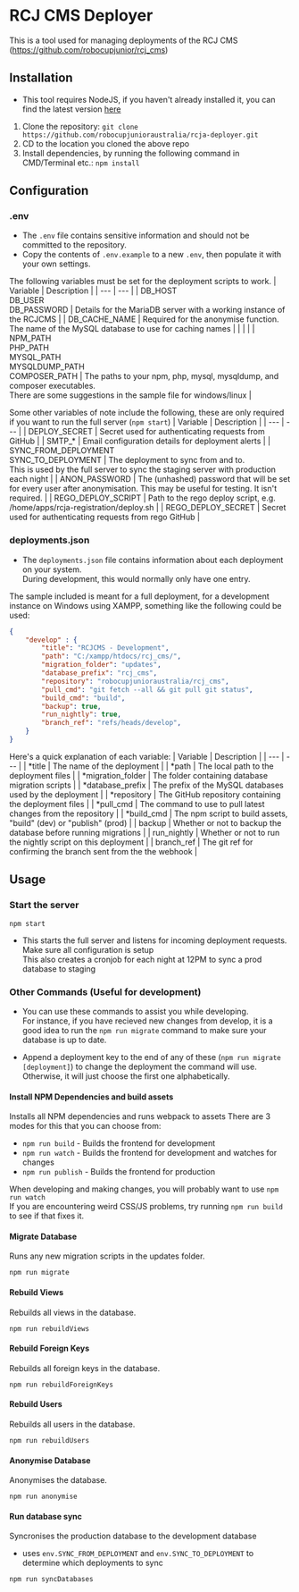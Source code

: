 # RCJ CMS Deployer

This is a tool used for managing deployments of the RCJ CMS (https://github.com/robocupjunior/rcj_cms)

## Installation

- This tool requires NodeJS, if you haven't already installed it, you can find the latest version [here](https://nodejs.org/en/download)
1. Clone the repository: `git clone https://github.com/robocupjunioraustralia/rcja-deployer.git`
2. CD to the location you cloned the above repo
3. Install dependencies, by running the following command in CMD/Terminal etc.: `npm install`

## Configuration

### .env

- The `.env` file contains sensitive information and should not be committed to the repository.
- Copy the contents of `.env.example` to a new `.env`, then populate it with your own settings. 

The following variables must be set for the deployment scripts to work.
| Variable | Description |
| --- | --- |
| DB_HOST<br>DB_USER<br>DB_PASSWORD | Details for the MariaDB server with a working instance of the RCJCMS |
| DB_CACHE_NAME | Required for the anonymise function.<br>The name of the MySQL database to use for caching names |
| | |
| NPM_PATH<br>PHP_PATH<br>MYSQL_PATH<br>MYSQLDUMP_PATH<br>COMPOSER_PATH | The paths to your npm, php, mysql, mysqldump, and composer executables.<br>There are some suggestions in the sample file for windows/linux |

Some other variables of note include the following, these are only required if you want to run the full server (`npm start`)
| Variable | Description |
| --- | --- |
| DEPLOY_SECRET | Secret used for authenticating requests from GitHub |
| SMTP_* | Email configuration details for deployment alerts |
| SYNC_FROM_DEPLOYMENT<br>SYNC_TO_DEPLOYMENT | The deployment to sync from and to.<br>This is used by the full server to sync the staging server with production each night |
| ANON_PASSWORD | The (unhashed) password that will be set for every user after anonymisation. This may be useful for testing. It isn't required. |
| REGO_DEPLOY_SCRIPT | Path to the rego deploy script, e.g. /home/apps/rcja-registration/deploy.sh |
| REGO_DEPLOY_SECRET | Secret used for authenticating requests from rego GitHub |


### deployments.json

- The `deployments.json` file contains information about each deployment on your system.\
During development, this would normally only have one entry.

The sample included is meant for a full deployment, for a development instance on Windows using XAMPP, something like the following could be used:
```json
{
    "develop" : {
        "title": "RCJCMS - Development",
        "path": "C:/xampp/htdocs/rcj_cms/",
        "migration_folder": "updates",
        "database_prefix": "rcj_cms",
        "repository": "robocupjunioraustralia/rcj_cms",
        "pull_cmd": "git fetch --all && git pull git status",
        "build_cmd": "build",
        "backup": true,
        "run_nightly": true,
        "branch_ref": "refs/heads/develop",
    }
}
```

Here's a quick explanation of each variable:
| Variable | Description |
| --- | --- |
| *title | The name of the deployment |
| *path | The local path to the deployment files |
| *migration_folder | The folder containing database migration scripts |
| *database_prefix | The prefix of the MySQL databases used by the deployment |
| *repository | The GitHub repository containing the deployment files |
| *pull_cmd | The command to use to pull latest changes from the repository |
| *build_cmd | The npm script to build assets, "build" (dev) or "publish" (prod) |
| backup | Whether or not to backup the database before running migrations |
| run_nightly | Whether or not to run the nightly script on this deployment |
| branch_ref | The git ref for confirming the branch sent from the the webhook |


## Usage

### Start the server
```
npm start
```

- This starts the full server and listens for incoming deployment requests. Make sure all configuration is setup \
This also creates a cronjob for each night at 12PM to sync a prod database to staging

### Other Commands (Useful for development)

- You can use these commands to assist you while developing.\
For instance, if you have recieved new changes from develop, it is a good idea to run the `npm run migrate` command to make sure your database is up to date.

- Append a deployment key to the end of any of these (`npm run migrate [deployment]`) to change the deployment the command will use. Otherwise, it will just choose the first one alphabetically.


#### Install NPM Dependencies and build assets

Installs all NPM dependencies and runs webpack to assets
There are 3 modes for this that you can choose from:
- `npm run build` - Builds the frontend for development
- `npm run watch` - Builds the frontend for development and watches for changes
- `npm run publish` - Builds the frontend for production

When developing and making changes, you will probably want to use `npm run watch` \
If you are encountering weird CSS/JS problems, try running `npm run build` to see if that fixes it. 

#### Migrate Database

Runs any new migration scripts in the updates folder.
```
npm run migrate
```

#### Rebuild Views

Rebuilds all views in the database.
```
npm run rebuildViews 
```

#### Rebuild Foreign Keys

Rebuilds all foreign keys in the database.
```
npm run rebuildForeignKeys 
```

#### Rebuild Users

Rebuilds all users in the database.
```
npm run rebuildUsers 
```

#### Anonymise Database

Anonymises the database.
```
npm run anonymise
```

#### Run database sync

Syncronises the production database to the development database
- uses `env.SYNC_FROM_DEPLOYMENT` and `env.SYNC_TO_DEPLOYMENT` to determine which deployments to sync
```
npm run syncDatabases
```
